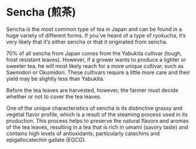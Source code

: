 # Sencha (煎茶) 

Sencha is the most common type of tea in Japan and can be found in a huge variety of different forms. If you’ve heard of a type of ryokucha, it’s very likely that it’s either sencha or that it originated from sencha.

70% of all sencha from Japan comes from the Yabukita cultivar (tough, frost resistant leaves). However, if a grower wants to produce a lighter or sweeter tea, he will most likely reach for a more unique cultivar, such as Saemidori or Okumidori. These cultivars require a little more care and their yield may be slightly less than Yabukita.

Before the tea leaves are harvested, however, the farmer must decide whether or not to cover the tea leaves.

One of the unique characteristics of sencha is its distinctive grassy and vegetal flavor profile, which is a result of the steaming process used in its production. This process helps to preserve the natural flavors and aromas of the tea leaves, resulting in a tea that is rich in umami (savory taste) and contains high levels of antioxidants, particularly catechins and epigallocatechin gallate (EGCG).
